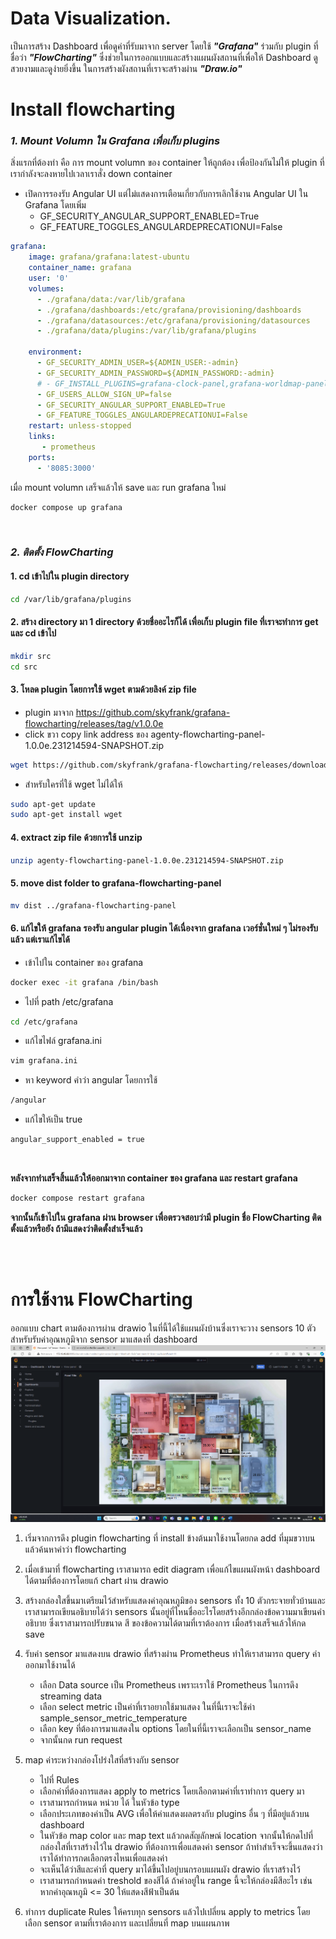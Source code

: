 # Data Visualization.
เป็นการสร้าง Dashboard เพื่อดูค่าที่รับมาจาก server โดยใช้ **_"Grafana"_** ร่วมกับ plugin ที่ชื่อว่า **_"FlowCharting"_**
ซึ่งช่วยในการออกแบบและสร้างแผนผังสถานที่เพื่อให้ Dashboard ดูสวยงามและดูง่ายยิ่งขึ้น ในการสร้างผังสถานที่เราจะสร้างผ่าน **_"Draw.io"_**

# Install flowcharting

### **_1. Mount Volumn ใน Grafana เพื่อเก็บ plugins_**

สิ่งแรกที่ต้องทำ คือ การ mount volumn ของ container ให้ถูกต้อง เพื่อป้องกันไม่ให้ plugin ที่เรากำลังจะลงหายไปเวลาเราสั่ง down container 
- เปิดการรองรับ Angular UI แต่ไม่แสดงการเตือนเกี่ยวกับการเลิกใช้งาน Angular UI ใน Grafana โดยเพิ่ม 
    - GF_SECURITY_ANGULAR_SUPPORT_ENABLED=True
    - GF_FEATURE_TOGGLES_ANGULARDEPRECATIONUI=False

```yml
grafana:
    image: grafana/grafana:latest-ubuntu
    container_name: grafana
    user: '0'
    volumes:
      - ./grafana/data:/var/lib/grafana
      - ./grafana/dashboards:/etc/grafana/provisioning/dashboards
      - ./grafana/datasources:/etc/grafana/provisioning/datasources
      - ./grafana/data/plugins:/var/lib/grafana/plugins
     
    environment:
      - GF_SECURITY_ADMIN_USER=${ADMIN_USER:-admin}
      - GF_SECURITY_ADMIN_PASSWORD=${ADMIN_PASSWORD:-admin}
      # - GF_INSTALL_PLUGINS=grafana-clock-panel,grafana-worldmap-panel,grafana-piechart-panel
      - GF_USERS_ALLOW_SIGN_UP=false
      - GF_SECURITY_ANGULAR_SUPPORT_ENABLED=True
      - GF_FEATURE_TOGGLES_ANGULARDEPRECATIONUI=False
    restart: unless-stopped
    links:
       - prometheus
    ports:
      - '8085:3000'
```
เมื่อ mount volumn เสร็จแล้วให้ save และ run grafana ใหม่

 ```bash
 docker compose up grafana
```
</br>

### **_2. ติดตั้ง FlowCharting_**

#### 1. cd เข้าไปใน plugin directory

```bash
cd /var/lib/grafana/plugins
```

#### 2. สร้าง directory มา 1 directory ด้วยชื่ออะไรก็ได้ เพื่อเก็บ plugin file ที่เราจะทำการ get และ cd เข้าไป

```bash
mkdir src
cd src
```

#### 3. โหลด plugin โดยการใช้ wget ตามด้วยลิงค์ zip file
- plugin มาจาก https://github.com/skyfrank/grafana-flowcharting/releases/tag/v1.0.0e
- click ขวา copy link address ของ agenty-flowcharting-panel-1.0.0e.231214594-SNAPSHOT.zip

```bash
wget https://github.com/skyfrank/grafana-flowcharting/releases/download/v1.0.0e/agenty-flowcharting-panel-1.0.0e.231214594-SNAPSHOT.zip
```

- สำหรับใครที่ใช้ wget ไม่ได้ให้ 

```bash
sudo apt-get update
sudo apt-get install wget
```

#### 4. extract zip file ด้วยการใช้ unzip

```bash
unzip agenty-flowcharting-panel-1.0.0e.231214594-SNAPSHOT.zip
```

#### 5. move dist folder to grafana-flowcharting-panel

```bash
mv dist ../grafana-flowcharting-panel
```

#### 6. แก้ไขให้ grafana รองรับ angular plugin ได้เนื่องจาก grafana เวอร์ชั่นใหม่ ๆ ไม่รองรับแล้ว แต่เราแก้ไขได้

- เข้าไปใน container ของ grafana

```bash
docker exec -it grafana /bin/bash
```
- ไปที่ path /etc/grafana

```bash
cd /etc/grafana
```

- แก้ไขไฟล์ grafana.ini

```bash
vim grafana.ini
```

- หา keyword คำว่า angular โดยการใช้ 

```bash
/angular
```

- แก้ไขให้เป็น true

```bash
angular_support_enabled = true
```
</br>

**หลังจากทำเสร็จสิ้นแล้วให้ออกมาจาก container ของ grafana และ restart grafana**

```bash
docker compose restart grafana
```

**จากนั้นก็เข้าไปใน grafana ผ่าน browser เพื่อตรวจสอบว่ามี plugin ชื่อ FlowCharting ติดตั้งแล้วหรือยัง ถ้ามีแสดงว่าติดตั้งสำเร็จแล้ว**

</br>
</br>

# การใช้งาน FlowCharting

ออกแบบ chart ตามต้องการผ่าน drawio ในที่นี้ได้ใช้แผนผังบ้านซึ่งเราจะวาง sensors 10 ตัวสำหรับรับค่าอุณหภูมิจาก sensor มาแสดงที่ dashboard
![](./grafana_pic/house10sensor.png)
</br>

1. เริ่มจากการดึง plugin flowcharting ที่ install ข้างต้นมาใช้งานโดยกด add ที่มุมขวาบนแล้วค้นหาคำว่า flowcharting 
2. เมื่อเข้ามาที่ flowcharting เราสามารถ edit diagram เพื่อแก้ไขแผนผังหน้า dashboard ได้ตามที่ต้องการโดยแก้ chart ผ่าน drawio
3. สร้างกล่องใสขึ้นมาเตรียมไว้สำหรับแสดงค่าอุณหภูมิของ sensors ทั้ง 10 ตัวกระจายทั่วบ้านและเราสามารถเขียนอธิบายได้ว่า sensors นั้นอยู่ที่ไหนชื่ออะไรโดยสร้างอีกกล่องข้อความมาเขียนคำอธิบาย ซึ่งเราสามารถปรับขนาด สี ของข้อความได้ตามที่เราต้องการ เมื่อสร้างเสร็จแล้วให้กด save
4. รับค่า sensor มาแสดงบน drawio ที่สร้างผ่าน Prometheus ทำให้เราสามารถ query ค่าออกมาใช้งานได้ 
    - เลือก Data source เป็น Prometheus เพราะเราใช้ Prometheus ในการดึง streaming data
    - เลือก select metric เป็นค่าที่เราอยากใช้มาแสดง ในที่นี้เราจะใช้ค่า sample_sensor_metric_temperature
    - เลือก key ที่ต้องการมาแสดงใน options โดยในที่นี้เราจะเลือกเป็น sensor_name
    - จากนั้นกด run request

5. map ค่าระหว่างกล่องโปร่งใสที่สร้างกับ sensor
    - ไปที่ Rules
    - เลือกค่าที่ต้องการแสดง apply to metrics โดยเลือกตามค่าที่เราทำการ query มา
    - เราสามารถกำหนด หน่วย ได้ ในหัวข้อ type
    - เลือกประเภทของค่าเป็น AVG เพื่อให้ค่าแสดงผลตรงกับ plugins อื่น ๆ ที่มีอยู่แล้วบน dashboard
    - ในหัวข้อ map color และ map text แล้วกดสัญลักษณ์ location จากนั้นให้กดไปที่กล่องใสที่เราสร้างไว้ใน drawio ที่ต้องการเพื่อแสดงค่า sensor ถ้าทำสำเร็จจะขึ้นแสดงว่าเราได้ทำการกดเลือกตรงไหนเพื่อแสดงค่า
    - จะเห็นได้ว่าสีและค่าที่ query มาได้ขึ้นไปอยู่บนกรอบแผนผัง drawio ที่เราสร้างไว้
    - เราสามารถกำหนดค่า treshold ของสีได้ ถ้าค่าอยู่ใน range นี้จะให้กล่องมีสีอะไร เช่น หากค่าอุณหภูมิ <= 30 ให้แสดงสีฟ้าเป็นต้น

6. ทำการ duplicate Rules ให้ครบทุก sensors แล้วไปเปลี่ยน apply to metrics โดยเลือก sensor ตามที่เราต้องการ และเปลี่ยนที่ map บนแผนภาพ


